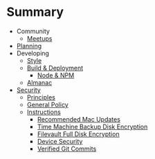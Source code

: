 # Summary

* Community
  * [Meetups]
* [Planning]
* Developing
  * [Style]
  * [Build & Deployment]
    * [Node & NPM]
  * [Almanac]
* [Security]
  * [Principles]
  * [General Policy]
  * [Instructions]
    * [Recommended Mac Updates]
    * [Time Machine Backup Disk Encryption]
    * [Filevault Full Disk Encryption]
    * [Device Security]
    * [Verified Git Commits]

[Meetups]: ./meetups/README.md
[Planning]: ./project_management/README.md
[Style]: ./style/README.md
[Build & Deployment]: ./build_process/README.md
[Node & NPM]: ./build_process/node.md
[Security]: ./security/README.md
[Almanac]: ./almanac/README.md

[Principles]: ./security/README.md#principles
[General Policy]: ./security/README.md#general-policy
[Instructions]: ./security/README.md#instructions
[Recommended Mac Updates]: ./security/mac-updates.md
[Time Machine Backup Disk Encryption]: ./security/timemachine.md
[Filevault Full Disk Encryption]: ./security/filevault.md
[Device Security]: ./security/devices.md
[Verified Git Commits]: ./security/verified-commits.md

